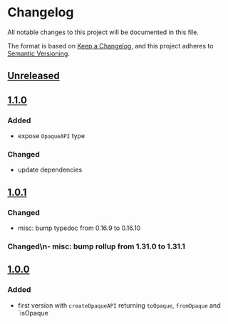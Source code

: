 # Changelog

All notable changes to this project will be documented in this file.

The format is based on [Keep a Changelog](https://keepachangelog.com/en/1.0.0/),
and this project adheres to [Semantic Versioning](https://semver.org/spec/v2.0.0.html).

## [Unreleased]

## [1.1.0]

### Added

-   expose `OpaqueAPI` type

### Changed

-   update dependencies

## [1.0.1]

### Changed

-   misc: bump typedoc from 0.16.9 to 0.16.10

### Changed\\n- misc: bump rollup from 1.31.0 to 1.31.1

## [1.0.0]

### Added

-   first version with `createOpaqueAPI` returning `toOpaque`, `fromOpaque` and
    \`isOpaque

[Unreleased]: https://github.com/iadvize/opaque-type-library/compare/v1.1.0...HEAD

[1.1.0]: https://github.com/iadvize/opaque-type-library/compare/v1.0.1...v1.1.0

[1.0.1]: https://github.com/iadvize/opaque-type-library/compare/v1.0.0...v1.0.1

[1.0.0]: https://github.com/iadvize/opaque-type-library/compare/v0.0.1...v1.0.0
